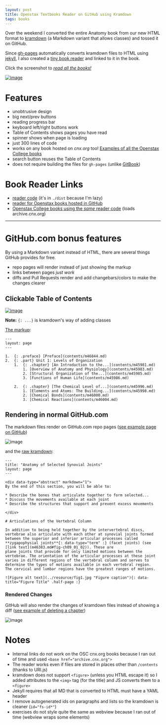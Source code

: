 ```yaml
---
layout: post
title: Openstax Textbooks Reader on GitHub using Kramdown
tags: books
---
```


Over the weekend I converted the entire Anatomy book from our new HTML format to [kramdown](http://kramdown.gettalong.org) (a Markdown variant that allows classes) and tossed it on GitHub.

Since [gh-pages](http://pages.github.com) automatically converts kramdown files to HTML using [jekyll](http://jekyllrb.com), I also created a [tiny book reader](https://github.com/philschatz/book-viewer) and linked to it in the book.

Click the screenshot to [*read all the books!*](http://philschatz.com/books/)

[![image](https://cloud.githubusercontent.com/assets/253202/3496567/d862235a-05e3-11e4-876e-80bdcf516938.png)](http://philschatz.com/books/)

# Features

- unobtrusive design
- big next/prev buttons
- reading progress bar
- keyboard left/right buttons work
- Table of Contents shows pages you have read
- spinner shows when page is loading
- just 300 lines of code
- works on any book hosted on *cnx.org* too! [Examples of all the Openstax College books](http://mountainbunker.org/~schatz/ed/simple-webview/)
- search button reuses the Table of Contents
- does not require building the files for `gh-pages` (unlike [GitBook](http://gitbook.io))

# Book Reader Links

- [reader code](https://github.com/philschatz/book-viewer) (it's in `./dist` because I'm lazy)
- [reader for Openstax books hosted in GitHub](http://philschatz.com/books/)
- [Openstax College books using the *same* reader code](http://mountainbunker.org/~schatz/ed/simple-webview/) (loads archive.cnx.org)

---

# GitHub.com bonus features

By using a Markdown variant instead of HTML, there are several things GitHub provides for free.

- repo pages will render instead of just showing the markup
- links between pages *just work*
- diffs and Pull Requests render and add changebars/colors to make the changes clearer

## Clickable Table of Contents

[![image](https://cloud.githubusercontent.com/assets/253202/3496418/69b29f3a-05e2-11e4-8b72-de53ad718207.png)](https://github.com/philschatz/anatomy-book/blob/gh-pages/SUMMARY.md)

**Note:** `{: ...}` is kramdown's way of adding classes

[The markup](https://github.com/philschatz/anatomy-book/blob/gh-pages/SUMMARY.md):


    ---
    layout: page
    ---

    1.  {: .preface} [Preface](contents/m46844.md)
    2.  {: .part} Unit 1: Levels of Organization
        1.  {: .chapter} [An Introduction to the...](contents/m45981.md)
            1. [Overview of Anatomy and Physiology](contents/m45983.md)
            2. [Structural Organization of the...](contents/m45985.md)
            3. [Functions of Human Life](contents/m45986.md)

        2.  {: .chapter} [The Chemical Level of...](contents/m45996.md)
            1. [Elements and Atoms: The Building...](contents/m45998.md)
            2. [Chemical Bonds](contents/m46000.md)
            3. [Chemical Reactions](contents/m46004.md)

## Rendering in normal GitHub.com

The markdown files render on GitHub.com repo pages ([see example page on GitHub](https://github.com/philschatz/anatomy-book/blob/gh-pages/contents/m46377.md))

![image](https://cloud.githubusercontent.com/assets/253202/3496428/7f327c7c-05e2-11e4-9c90-6a4dde496886.png)

and the [raw kramdown](https://raw.githubusercontent.com/philschatz/anatomy-book/gh-pages/contents/m46377.md):


    ---
    title: "Anatomy of Selected Synovial Joints"
    layout: page
    ---

    <div data-type="abstract" markdown="1">
    By the end of this section, you will be able to:

    * Describe the bones that articulate together to form selected...
    * Discuss the movements available at each joint
    * Describe the structures that support and prevent excess movements

    </div>

    # Articulations of the Vertebral Column

    In addition to being held together by the intervertebral discs,
    vertebrae also articulate with each other at synovial joints formed
    between the superior and inferior articular processes called
    **zygapophysial joints**{: data-type="term" :} (facet joints) (see
    [link text](m46383.md#fig-ch09_01_02)). These are
    plane joints that provide for only limited motions between the
    vertebrae. The orientation of the articular processes at these joint
    varies in different regions of the vertebral column and serves to
    determine the types of motions available in each vertebral region.
    The cervical and lumbar regions have the greatest ranges of motions.

    ![Figure alt text](../resource/fig1.jpg "Figure caption"){: data-title="Figure Title" .half-page :}


### Rendered Changes

GitHub will also render the changes of kramdown files instead of showing a diff ([see example of deleting a chapter](https://github.com/philschatz/anatomy-book/commit/bd695b8c50bbdfccc4d892e521b7f8b48d1b55ba?short_path=b4f3573#diff-b4f3573b2f24d5af026c33acf52ff716))

![image](https://cloud.githubusercontent.com/assets/253202/3496449/b512862a-05e2-11e4-8264-19ed006cfa77.png)


# Notes

- Internal links do not work on the OSC cnx.org books because I ran out of time and used `<base href="archive.cnx.org">`
- The reader works even if files are stored in places other than `/contents` (thanks to URI.js)
- kramdown does not support `<figure>` (unless you HTML escape it) so I added attributes to the `<img>` tag (for the title) and JS converts them to a `<figure>`
- Jekyll requires that all MD that is converted to HTML must have a YAML header
- I remove autogenerated ids on paragraphs and lists so the kramdown is cleaner (`id="fs-id*"`)
- exercises do not style quite the same as webview because I ran out of time (webview wraps some elements)
